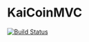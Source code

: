 # KaiCoinMVC
[![Build Status](https://polarissolutions.visualstudio.com/Bank/_apis/build/status/KaiCoin?branchName=master)](https://polarissolutions.visualstudio.com/Bank/_build/latest?definitionId=61&branchName=master)
